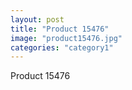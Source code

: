 ```yaml
---
layout: post
title: "Product 15476"
image: "product15476.jpg"
categories: "category1"
---
```

Product 15476
